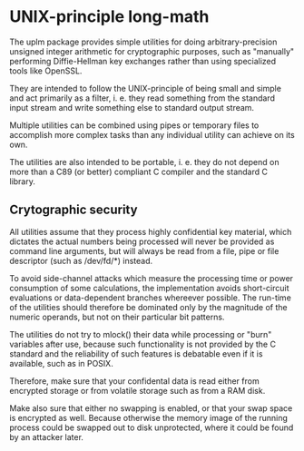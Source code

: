 UNIX-principle long-math
========================
    
The uplm package provides simple utilities for doing
arbitrary-precision unsigned integer arithmetic for cryptographic
purposes, such as "manually" performing Diffie-Hellman key
exchanges rather than using specialized tools like OpenSSL.

They are intended to follow the UNIX-principle of being small and
simple and act primarily as a filter, i. e. they read something
from the standard input stream and write something else to
standard output stream.

Multiple utilities can be combined using pipes or temporary files
to accomplish more complex tasks than any individual utility can
achieve on its own.

The utilities are also intended to be portable, i. e. they do not
depend on more than a C89 (or better) compliant C compiler and
the standard C library.


Crytographic security
---------------------

All utilities assume that they process highly confidential key
material, which dictates the actual numbers being processed will
never be provided as command line arguments, but will always be
read from a file, pipe or file descriptor (such as /dev/fd/*)
instead.

To avoid side-channel attacks which measure the processing time
or power consumption of some calculations, the implementation
avoids short-circuit evaluations or data-dependent branches
whereever possible. The run-time of the utilities should
therefore be dominated only by the magnitude of the numeric
operands, but not on their particular bit patterns.

The utilities do not try to mlock() their data while processing
or "burn" variables after use, because such functionality is not
provided by the C standard and the reliability of such features
is debatable even if it is available, such as in POSIX.

Therefore, make sure that your confidental data is read either
from encrypted storage or from volatile storage such as from a
RAM disk.

Make also sure that either no swapping is enabled, or that your
swap space is encrypted as well. Because otherwise the memory
image of the running process could be swapped out to disk
unprotected, where it could be found by an attacker later.
